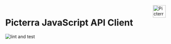<a href="https://picterra.ch">
    <img
        src="https://storage.googleapis.com/cloud.picterra.ch/public/assets/logo/picterra_logo_640.png"
        alt="Picterra logo" title="Picterra" align="right" height="40" />
</a>

# Picterra JavaScript API Client

![lint and test](https://github.com/Picterra/picterra-js/workflows/lint%20and%20test/badge.svg?branch=master)
